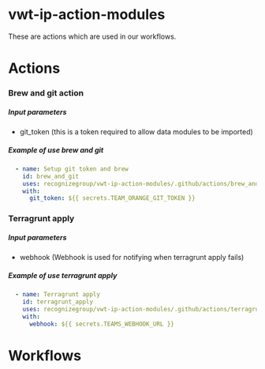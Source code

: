 # vwt-ip-action-modules
These are actions which are used in our workflows. 
# Actions
### Brew and git action
##### Input parameters 
- git_token (this is a token required to allow data modules to be imported) 

##### Example of use brew and git
```yaml
  - name: Setup git token and brew
    id: brew_and_git
    uses: recognizegroup/vwt-ip-action-modules/.github/actions/brew_and_gittoken@{laterst  release version}
    with:
      git_token: ${{ secrets.TEAM_ORANGE_GIT_TOKEN }}
```

### Terragrunt apply
##### Input parameters
- webhook (Webhook is used for notifying when terragrunt apply fails)
##### Example of use terragrunt apply
```yaml
  - name: Terragrunt apply
    id: terragrunt_apply
    uses: recognizegroup/vwt-ip-action-modules/.github/actions/terragrunt_apply@{laterst  release version}
    with:
      webhook: ${{ secrets.TEAMS_WEBHOOK_URL }}
  ```

# Workflows